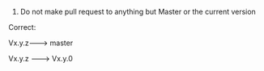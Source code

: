 1. Do not make pull request to anything but Master or the current version

Correct:

Vx.y.z---> master

Vx.y.z ---> Vx.y.0
